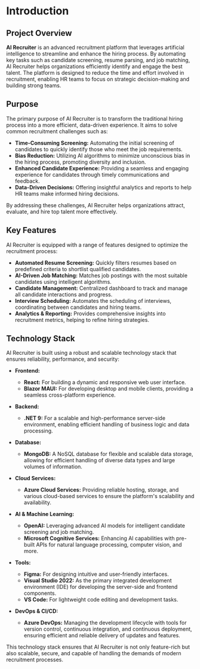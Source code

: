# Introduction

## Project Overview

**AI Recruiter** is an advanced recruitment platform that leverages artificial intelligence to streamline and enhance the hiring process. By automating key tasks such as candidate screening, resume parsing, and job matching, AI Recruiter helps organizations efficiently identify and engage the best talent. The platform is designed to reduce the time and effort involved in recruitment, enabling HR teams to focus on strategic decision-making and building strong teams.

## Purpose

The primary purpose of AI Recruiter is to transform the traditional hiring process into a more efficient, data-driven experience. It aims to solve common recruitment challenges such as:

- **Time-Consuming Screening:** Automating the initial screening of candidates to quickly identify those who meet the job requirements.
- **Bias Reduction:** Utilizing AI algorithms to minimize unconscious bias in the hiring process, promoting diversity and inclusion.
- **Enhanced Candidate Experience:** Providing a seamless and engaging experience for candidates through timely communications and feedback.
- **Data-Driven Decisions:** Offering insightful analytics and reports to help HR teams make informed hiring decisions.

By addressing these challenges, AI Recruiter helps organizations attract, evaluate, and hire top talent more effectively.

## Key Features

AI Recruiter is equipped with a range of features designed to optimize the recruitment process:

- **Automated Resume Screening:** Quickly filters resumes based on predefined criteria to shortlist qualified candidates.
- **AI-Driven Job Matching:** Matches job postings with the most suitable candidates using intelligent algorithms.
- **Candidate Management:** Centralized dashboard to track and manage all candidate interactions and progress.
- **Interview Scheduling:** Automates the scheduling of interviews, coordinating between candidates and hiring teams.
- **Analytics & Reporting:** Provides comprehensive insights into recruitment metrics, helping to refine hiring strategies.

## Technology Stack

AI Recruiter is built using a robust and scalable technology stack that ensures reliability, performance, and security:

- **Frontend:**
  - **React:** For building a dynamic and responsive web user interface.
  - **Blazor MAUI:** For developing desktop and mobile clients, providing a seamless cross-platform experience.

- **Backend:**
  - **.NET 9:** For a scalable and high-performance server-side environment, enabling efficient handling of business logic and data processing.

- **Database:**
  - **MongoDB:** A NoSQL database for flexible and scalable data storage, allowing for efficient handling of diverse data types and large volumes of information.

- **Cloud Services:**
  - **Azure Cloud Services:** Providing reliable hosting, storage, and various cloud-based services to ensure the platform's scalability and availability.

- **AI & Machine Learning:**
  - **OpenAI:** Leveraging advanced AI models for intelligent candidate screening and job matching.
  - **Microsoft Cognitive Services:** Enhancing AI capabilities with pre-built APIs for natural language processing, computer vision, and more.

- **Tools:**
  - **Figma:** For designing intuitive and user-friendly interfaces.
  - **Visual Studio 2022:** As the primary integrated development environment (IDE) for developing the server-side and frontend components.
  - **VS Code:** For lightweight code editing and development tasks.

- **DevOps & CI/CD:**
  - **Azure DevOps:** Managing the development lifecycle with tools for version control, continuous integration, and continuous deployment, ensuring efficient and reliable delivery of updates and features.

This technology stack ensures that AI Recruiter is not only feature-rich but also scalable, secure, and capable of handling the demands of modern recruitment processes.

